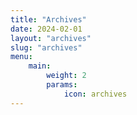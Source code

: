 ```yaml
---
title: "Archives"
date: 2024-02-01
layout: "archives"
slug: "archives"
menu:
    main:
        weight: 2
        params: 
            icon: archives
---
```


